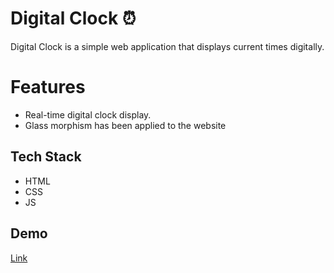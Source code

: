 # Digital Clock ⏰ 

Digital Clock is a simple web application that displays current times digitally.   


# Features
* Real-time digital clock display.
* Glass morphism has been applied to the website
## Tech Stack

- HTML
- CSS
- JS

## Demo

[Link](https://rghvgrv.github.io/Digital_Clock/)

    
  
